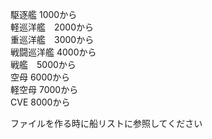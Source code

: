 駆逐艦 1000から  
軽巡洋艦　2000から  
重巡洋艦　3000から  
戦闘巡洋艦 4000から  
戦艦　5000から  
空母 6000から  
軽空母 7000から  
CVE 8000から  

ファイルを作る時に船リストに参照してください
